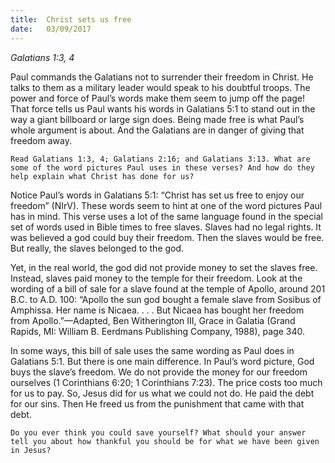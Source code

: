 ```yaml
---
title:  Christ sets us free
date:   03/09/2017
---
```


_Galatians 1:3, 4_

Paul commands the Galatians not to surrender their freedom in Christ. He talks to them as a military leader would speak to his doubtful troops. The power and force of Paul’s words make them seem to jump off the page! That force tells us Paul wants his words in Galatians 5:1 to stand out in the way a giant billboard or large sign does. Being made free is what Paul’s whole argument is about. And the Galatians are in danger of giving that freedom away.

`Read Galatians 1:3, 4; Galatians 2:16; and Galatians 3:13. What are some of the word pictures Paul uses in these verses? And how do they help explain what Christ has done for us?`

Notice Paul’s words in Galatians 5:1: “Christ has set us free to enjoy our freedom” (NIrV). These words seem to hint at one of the word pictures Paul has in mind. This verse uses a lot of the same language found in the special set of words used in Bible times to free slaves. Slaves had no legal rights. It was believed a god could buy their freedom. Then the slaves would be free. But really, the slaves belonged to the god.

Yet, in the real world, the god did not provide money to set the slaves free. Instead, slaves paid money to the temple for their freedom. Look at the wording of a bill of sale for a slave found at the temple of Apollo, around 201 B.C. to A.D. 100: “Apollo the sun god bought a female slave from Sosibus of Amphissa. Her name is Nicaea. . . . But Nicaea has bought her freedom from Apollo.”—Adapted, Ben Witherington III, Grace in Galatia (Grand Rapids, MI: William B. Eerdmans Publishing Company, 1988), page 340.

In some ways, this bill of sale uses the same wording as Paul does in Galatians 5:1. But there is one main difference. In Paul’s word picture, God buys the slave’s freedom. We do not provide the money for our freedom ourselves (1 Corinthians 6:20; 1 Corinthians 7:23). The price costs too much for us to pay. So, Jesus did for us what we could not do. He paid the debt for our sins. Then He freed us from the punishment that came with that debt.

`Do you ever think you could save yourself? What should your answer tell you about how thankful you should be for what we have been given in Jesus?`